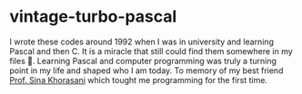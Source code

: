# vintage-turbo-pascal

I wrote these codes around 1992 when I was in university and learning Pascal and then C. It is a miracle that still could find them somewhere in my files :beers:.
Learning Pascal and computer programming was truly a turning point in my life and shaped who I am today.
To memory of my best friend [Prof. Sina Khorasani](https://www.linkedin.com/pulse/prof-sina-khorasani-passed-away-baktash-behmanesh/) which tought me programming for the first time.

